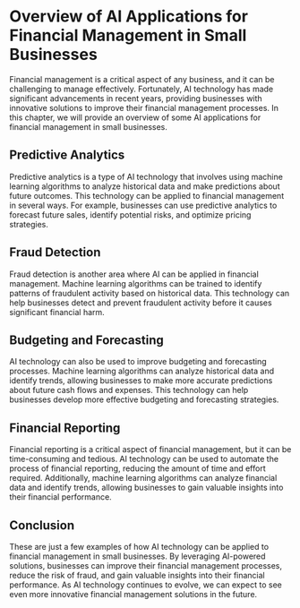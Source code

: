 Overview of AI Applications for Financial Management in Small Businesses
=============================================================================================================================

Financial management is a critical aspect of any business, and it can be challenging to manage effectively. Fortunately, AI technology has made significant advancements in recent years, providing businesses with innovative solutions to improve their financial management processes. In this chapter, we will provide an overview of some AI applications for financial management in small businesses.

Predictive Analytics
--------------------

Predictive analytics is a type of AI technology that involves using machine learning algorithms to analyze historical data and make predictions about future outcomes. This technology can be applied to financial management in several ways. For example, businesses can use predictive analytics to forecast future sales, identify potential risks, and optimize pricing strategies.

Fraud Detection
---------------

Fraud detection is another area where AI can be applied in financial management. Machine learning algorithms can be trained to identify patterns of fraudulent activity based on historical data. This technology can help businesses detect and prevent fraudulent activity before it causes significant financial harm.

Budgeting and Forecasting
-------------------------

AI technology can also be used to improve budgeting and forecasting processes. Machine learning algorithms can analyze historical data and identify trends, allowing businesses to make more accurate predictions about future cash flows and expenses. This technology can help businesses develop more effective budgeting and forecasting strategies.

Financial Reporting
-------------------

Financial reporting is a critical aspect of financial management, but it can be time-consuming and tedious. AI technology can be used to automate the process of financial reporting, reducing the amount of time and effort required. Additionally, machine learning algorithms can analyze financial data and identify trends, allowing businesses to gain valuable insights into their financial performance.

Conclusion
----------

These are just a few examples of how AI technology can be applied to financial management in small businesses. By leveraging AI-powered solutions, businesses can improve their financial management processes, reduce the risk of fraud, and gain valuable insights into their financial performance. As AI technology continues to evolve, we can expect to see even more innovative financial management solutions in the future.
